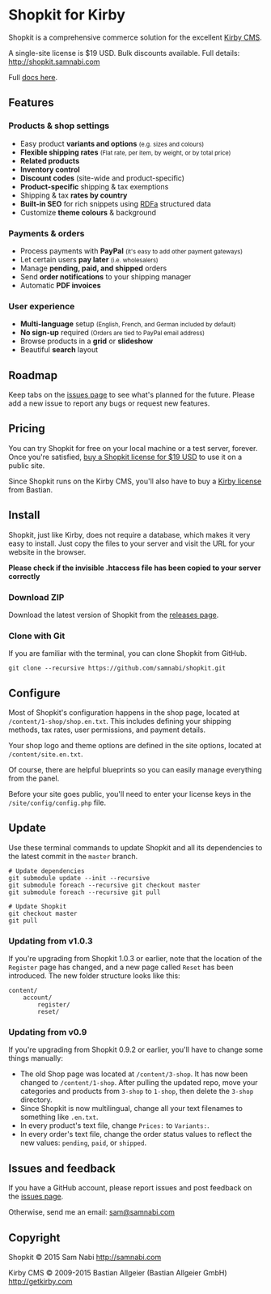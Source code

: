 # Shopkit for Kirby

Shopkit is a comprehensive commerce solution for the excellent [Kirby CMS](http://getkirby.com).

A single-site license is $19 USD. Bulk discounts available. Full details: <http://shopkit.samnabi.com>

Full [docs here](http://shopkit.samnabi.com/docs).

## Features

### Products & shop settings

- Easy product <strong>variants and options</strong> <small>(e.g. sizes and colours)</small>
- <strong>Flexible shipping rates</strong> <small>(Flat rate, per item, by weight, or by total price)</small>
- <strong>Related products</strong>
- <strong>Inventory control</strong>
- <strong>Discount codes</strong> (site-wide and product-specific)
- <strong>Product-specific</strong> shipping & tax exemptions
- Shipping & tax <strong>rates by country</strong>
- <strong>Built-in SEO</strong> for rich snippets using <a href="https://schema.org/Product">RDFa</a> structured data
- Customize <strong>theme colours</strong> & background

### Payments & orders

- Process payments with <strong>PayPal</strong> <small>(it's easy to add other payment gateways)</small>
- Let certain users <strong>pay later</strong> <small>(i.e. wholesalers)</small>
- Manage <strong>pending, paid, and shipped</strong> orders
- Send <strong>order notifications</strong> to your shipping manager
- Automatic <strong>PDF invoices</strong>

### User experience

- <strong>Multi-language</strong> setup <small>(English, French, and German included by default)</small>
- <strong>No sign-up</strong> required <small>(Orders are tied to PayPal email address)</small>
- Browse products in a <strong>grid</strong> or <strong>slideshow</strong>
- Beautiful <strong>search</strong> layout

## Roadmap

Keep tabs on the [issues page](https://github.com/samnabi/shopkit/issues) to see what's planned for the future. Please add a new issue to report any bugs or request new features.

## Pricing

You can try Shopkit for free on your local machine or a test server, forever. Once you're satisfied, [buy a Shopkit license for $19 USD](http://shopkit.samnabi.com) to use it on a public site.

Since Shopkit runs on the Kirby CMS, you'll also have to buy a [Kirby license](http://getkirby.com/license) from Bastian.

## Install

Shopkit, just like Kirby, does not require a database, which makes it very easy to install. Just copy the files to your server and visit the URL for your website in the browser.

**Please check if the invisible .htaccess file has been copied to your server correctly**

### Download ZIP

Download the latest version of Shopkit from the [releases page](https://github.com/samnabi/shopkit/releases).

### Clone with Git

If you are familiar with the terminal, you can clone Shopkit from GitHub.

    git clone --recursive https://github.com/samnabi/shopkit.git
    
## Configure

Most of Shopkit's configuration happens in the shop page, located at `/content/1-shop/shop.en.txt`. This includes defining your shipping methods, tax rates, user permissions, and payment details.

Your shop logo and theme options are defined in the site options, located at `/content/site.en.txt`.

Of course, there are helpful blueprints so you can easily manage everything from the panel.

Before your site goes public, you'll need to enter your license keys in the `/site/config/config.php` file.

## Update

Use these terminal commands to update Shopkit and all its dependencies to the latest commit in the `master` branch.

    # Update dependencies
    git submodule update --init --recursive
    git submodule foreach --recursive git checkout master
    git submodule foreach --recursive git pull
    
    # Update Shopkit
    git checkout master
    git pull

### Updating from v1.0.3

If you're upgrading from Shopkit 1.0.3 or earlier, note that the location of the `Register` page has changed, and a new page called `Reset` has been introduced. The new folder structure looks like this:

```
content/
    account/
        register/
        reset/
```

### Updating from v0.9

If you're upgrading from Shopkit 0.9.2 or earlier, you'll have to change some things manually:

- The old Shop page was located at `/content/3-shop`. It has now been changed to `/content/1-shop`. After pulling the updated repo, move your categories and products from `3-shop` to `1-shop`, then delete the `3-shop` directory.
- Since Shopkit is now multilingual, change all your text filenames to something like `.en.txt`.
- In every product's text file, change `Prices:` to `Variants:`.
- In every order's text file, change the order status values to reflect the new values: `pending`, `paid`, or `shipped`.

## Issues and feedback

If you have a GitHub account, please report issues and post feedback on the [issues page](https://github.com/samnabi/shopkit/issues).

Otherwise, send me an email: <sam@samnabi.com>

## Copyright

Shopkit © 2015 Sam Nabi <http://samnabi.com>

Kirby CMS © 2009-2015 Bastian Allgeier (Bastian Allgeier GmbH) <http://getkirby.com>